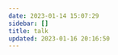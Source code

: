 ```yaml
---
date: 2023-01-14 15:07:29
sidebar: []
title: talk
updated: 2023-01-16 20:16:50
---
```

<script
  type="text/javascript"
  src="https://cdn.jsdelivr.net/npm/timeago.js@4.0.2/dist/timeago.min.js"
  charset="utf-8"
></script>
<script
  type="text/javascript"
  src="//cdn.jsdelivr.net/gh/Uyoahz26/daodao@main/dist/qexo-dao.min.js"
  charset="utf-8"
></script>
<script>
  qexoDaodao
    ?.init({
      el: "#qexo",
      avatar: "https://q1.qlogo.cn/g?b=qq&nk=2496091142&s=640",
      name: "UyoAhz",
      limit: 10,
      fromColor: "#000000",
      useLoadingImg: false,
      baseURL: "https://qexo.wyblog1.tk/",
    })
    .then(function () {
      console.log("daodao加载成功")
    })
</script>
